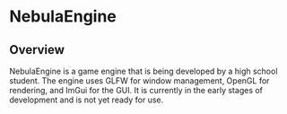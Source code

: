 # NebulaEngine

## Overview
NebulaEngine is a game engine that is being developed by a high school student.
The engine uses GLFW for window management, OpenGL for rendering, and ImGui for the GUI.
It is currently in the early stages of development and is not yet ready for use.
